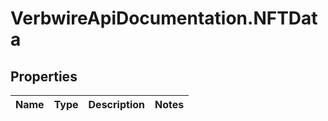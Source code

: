 # VerbwireApiDocumentation.NFTData

## Properties
Name | Type | Description | Notes
------------ | ------------- | ------------- | -------------
